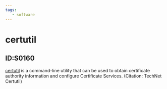 ```yaml
---
tags:
   - software
---
```

# certutil
## ID:S0160
[certutil](/mitre/software/S0160) is a command-line utility that can be used to obtain certificate authority information and configure Certificate Services. (Citation: TechNet Certutil)

